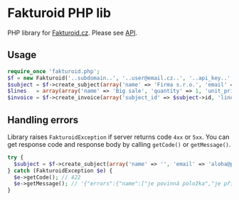 # Fakturoid PHP lib

PHP library for [Fakturoid.cz](https://www.fakturoid.cz/). Please see [API](http://docs.fakturoid.apiary.io/).

## Usage

```php
require_once 'fakturoid.php';
$f = new Fakturoid('..subdomain..', '..user@email.cz..', '..api_key..', 'PHPlib <your@email.cz>');
$subject = $f->create_subject(array('name' => 'Firma s.r.o.', 'email' => 'aloha@pokus.cz'));
$lines   = array(array('name' => 'Big sale', 'quantity' => 1, 'unit_price' => 1000));
$invoice = $f->create_invoice(array('subject_id' => $subject->id, 'lines' => $lines));
```

## Handling errors

Library raises `FakturoidException` if server returns code `4xx` or `5xx`. You can get response code and response body by calling `getCode()` or `getMessage()`.

```php
try {
  $subject = $f->create_subject(array('name' => '', 'email' => 'aloha@pokus.cz'));
} catch (FakturoidException $e) {
  $e->getCode(); // 422
  $e->getMessage(); // '{"errors":{"name":["je povinná položka","je příliš krátký/á/é (min. 2 znaků)"]}}'
}
```
